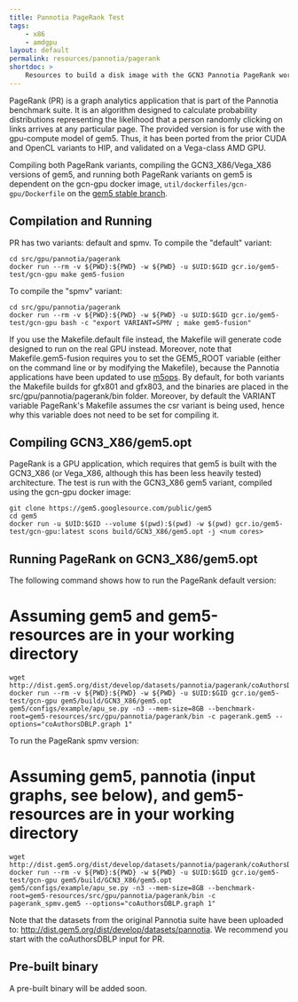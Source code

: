 ```yaml
---
title: Pannotia PageRank Test
tags:
    - x86
    - amdgpu
layout: default
permalink: resources/pannotia/pagerank
shortdoc: >
    Resources to build a disk image with the GCN3 Pannotia PageRank workload.
---
```


PageRank (PR) is a graph analytics application that is part of the Pannotia benchmark suite.  It is an algorithm designed to calculate probability distributions representing the likelihood that a person randomly clicking on links arrives at any particular page.  The provided version is for use with the gpu-compute model of gem5.  Thus, it has been ported from the prior CUDA and OpenCL variants to HIP, and validated on a Vega-class AMD GPU.

Compiling both PageRank variants, compiling the GCN3_X86/Vega_X86 versions of gem5, and running both PageRank variants on gem5 is dependent on the gcn-gpu docker image, `util/dockerfiles/gcn-gpu/Dockerfile` on the [gem5 stable branch](https://gem5.googlesource.com/public/gem5/+/refs/heads/stable).

## Compilation and Running

PR has two variants: default and spmv.  To compile the "default" variant:

```
cd src/gpu/pannotia/pagerank
docker run --rm -v ${PWD}:${PWD} -w ${PWD} -u $UID:$GID gcr.io/gem5-test/gcn-gpu make gem5-fusion
```

To compile the "spmv" variant:

```
cd src/gpu/pannotia/pagerank
docker run --rm -v ${PWD}:${PWD} -w ${PWD} -u $UID:$GID gcr.io/gem5-test/gcn-gpu bash -c "export VARIANT=SPMV ; make gem5-fusion"
```

If you use the Makefile.default file instead, the Makefile will generate code designed to run on the real GPU instead.  Moreover, note that Makefile.gem5-fusion requires you to set the GEM5_ROOT variable (either on the command line or by modifying the Makefile), because the Pannotia applications have been updated to use [m5ops](https://www.gem5.org/documentation/general_docs/m5ops/).  By default, for both variants the Makefile builds for gfx801 and gfx803, and the binaries are placed in the src/gpu/pannotia/pagerank/bin folder.  Moreover, by default the VARIANT variable PageRank's Makefile assumes the csr variant is being used, hence why this variable does not need to be set for compiling it.

## Compiling GCN3_X86/gem5.opt

PageRank is a GPU application, which requires that gem5 is built with the GCN3_X86 (or Vega_X86, although this has been less heavily tested) architecture.  The test is run with the GCN3_X86 gem5 variant, compiled using the gcn-gpu docker image:

```
git clone https://gem5.googlesource.com/public/gem5
cd gem5
docker run -u $UID:$GID --volume $(pwd):$(pwd) -w $(pwd) gcr.io/gem5-test/gcn-gpu:latest scons build/GCN3_X86/gem5.opt -j <num cores>
```

## Running PageRank on GCN3_X86/gem5.opt

The following command shows how to run the PageRank default version:

# Assuming gem5 and gem5-resources are in your working directory
```
wget http://dist.gem5.org/dist/develop/datasets/pannotia/pagerank/coAuthorsDBLP.graph
docker run --rm -v ${PWD}:${PWD} -w ${PWD} -u $UID:$GID gcr.io/gem5-test/gcn-gpu gem5/build/GCN3_X86/gem5.opt gem5/configs/example/apu_se.py -n3 --mem-size=8GB --benchmark-root=gem5-resources/src/gpu/pannotia/pagerank/bin -c pagerank.gem5 --options="coAuthorsDBLP.graph 1"
```

To run the PageRank spmv version:

# Assuming gem5, pannotia (input graphs, see below), and gem5-resources are in your working directory
```
wget http://dist.gem5.org/dist/develop/datasets/pannotia/pagerank/coAuthorsDBLP.graph
docker run --rm -v ${PWD}:${PWD} -w ${PWD} -u $UID:$GID gcr.io/gem5-test/gcn-gpu gem5/build/GCN3_X86/gem5.opt gem5/configs/example/apu_se.py -n3 --mem-size=8GB --benchmark-root=gem5-resources/src/gpu/pannotia/pagerank/bin -c pagerank_spmv.gem5 --options="coAuthorsDBLP.graph 1"
```

Note that the datasets from the original Pannotia suite have been uploaded to: <http://dist.gem5.org/dist/develop/datasets/pannotia>.  We recommend you start with the coAuthorsDBLP input for PR.

## Pre-built binary

A pre-built binary will be added soon.
